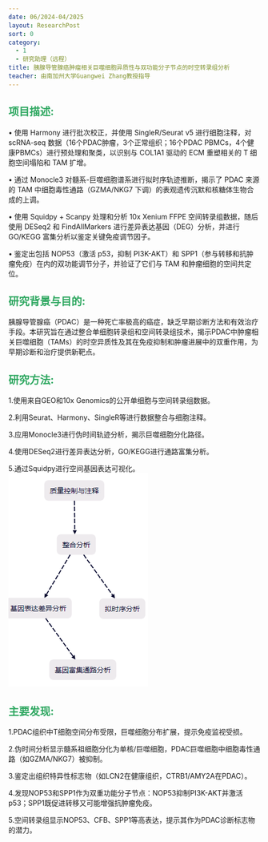 ```yaml
---
date: 06/2024-04/2025
layout: ResearchPost
sort: 0
category: 
  - 1
  - 研究助理（远程）
title: 胰腺导管腺癌肿瘤相关巨噬细胞异质性与双功能分子节点的时空转录组分析
teacher: 由南加州大学Guangwei Zhang教授指导
---
```

## <span style="color: #2ea760ff;">项目描述:</span>
• 使用 Harmony 进行批次校正，并使用 SingleR/Seurat v5 进行细胞注释，对 scRNA-seq 数据（16个PDAC肿瘤，3个正常组织；16个PDAC PBMCs，4个健康PBMCs）进行预处理和聚类，以识别与 COL1A1 驱动的 ECM 重塑相关的 T 细胞空间塌陷和 TAM 扩增。

• 通过 Monocle3 对髓系-巨噬细胞谱系进行拟时序轨迹推断，揭示了 PDAC 来源的 TAM 中细胞毒性通路（GZMA/NKG7 下调）的表观遗传沉默和核糖体生物合成的上调。

• 使用 Squidpy + Scanpy 处理和分析 10x Xenium FFPE 空间转录组数据，随后使用 DESeq2 和 FindAllMarkers 进行差异表达基因（DEG）分析，并进行 GO/KEGG 富集分析以鉴定关键免疫调节因子。

• 鉴定出包括 NOP53（激活 p53，抑制 PI3K-AKT）和 SPP1（参与转移和抗肿瘤免疫）在内的双功能调节分子，并验证了它们与 TAM 和肿瘤细胞的空间共定位。
 
## <span style="color: #2ea760ff;">研究背景与目的:</span>

胰腺导管腺癌（PDAC）是一种死亡率极高的癌症，缺乏早期诊断方法和有效治疗手段。本研究旨在通过整合单细胞转录组和空间转录组技术，揭示PDAC中肿瘤相关巨噬细胞（TAMs）的时空异质性及其在免疫抑制和肿瘤进展中的双重作用，为早期诊断和治疗提供新靶点。

## <span style="color: #2ea760ff;">研究方法:</span>

1.使用来自GEO和10x Genomics的公开单细胞与空间转录组数据。

2.利用Seurat、Harmony、SingleR等进行数据整合与细胞注释。

3.应用Monocle3进行伪时间轨迹分析，揭示巨噬细胞分化路径。

4.使用DESeq2进行差异表达分析，GO/KEGG进行通路富集分析。

5.通过Squidpy进行空间基因表达可视化。
![pic1](../../../docs/.vuepress/public/images/zh01.png)

## <span style="color: #2ea760ff;">主要发现:</span>

1.PDAC组织中T细胞空间分布受限，巨噬细胞分布扩展，提示免疫监视受损。

2.伪时间分析显示髓系祖细胞分化为单核/巨噬细胞，PDAC巨噬细胞中细胞毒性通路（如GZMA/NKG7）被抑制。

3.鉴定出组织特异性标志物（如LCN2在健康组织，CTRB1/AMY2A在PDAC）。

4.发现NOP53和SPP1作为双重功能分子节点：NOP53抑制PI3K-AKT并激活p53；SPP1既促进转移又可能增强抗肿瘤免疫。

5.空间转录组显示NOP53、CFB、SPP1等高表达，提示其作为PDAC诊断标志物的潜力。


